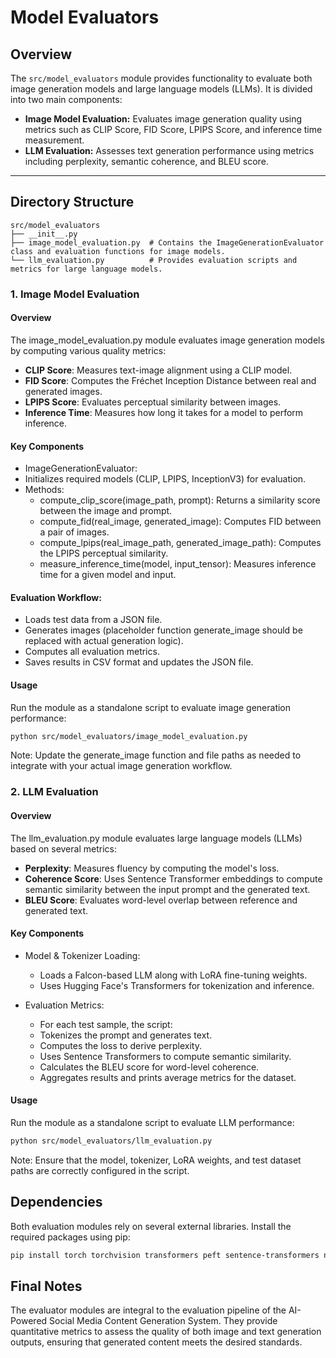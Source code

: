# Model Evaluators

## Overview

The `src/model_evaluators` module provides functionality to evaluate both image generation models and large language models (LLMs). It is divided into two main components:

- **Image Model Evaluation:** Evaluates image generation quality using metrics such as CLIP Score, FID Score, LPIPS Score, and inference time measurement.
- **LLM Evaluation:** Assesses text generation performance using metrics including perplexity, semantic coherence, and BLEU score.

---

## Directory Structure

```plaintext
src/model_evaluators
├── __init__.py
├── image_model_evaluation.py  # Contains the ImageGenerationEvaluator class and evaluation functions for image models.
└── llm_evaluation.py          # Provides evaluation scripts and metrics for large language models.
```

### 1. Image Model Evaluation
#### Overview
The image_model_evaluation.py module evaluates image generation models by computing various quality metrics:

- **CLIP Score**: Measures text-image alignment using a CLIP model.
- **FID Score**: Computes the Fréchet Inception Distance between real and generated images.
- **LPIPS Score**: Evaluates perceptual similarity between images.
- **Inference Time**: Measures how long it takes for a model to perform inference.

#### Key Components
- ImageGenerationEvaluator:
- Initializes required models (CLIP, LPIPS, InceptionV3) for evaluation.
- Methods:
  - compute_clip_score(image_path, prompt): Returns a similarity score between the image and prompt.
  - compute_fid(real_image, generated_image): Computes FID between a pair of images.
  - compute_lpips(real_image_path, generated_image_path): Computes the LPIPS perceptual similarity.
  - measure_inference_time(model, input_tensor): Measures inference time for a given model and input.

#### Evaluation Workflow:
- Loads test data from a JSON file.
- Generates images (placeholder function generate_image should be replaced with actual generation logic).
- Computes all evaluation metrics.
- Saves results in CSV format and updates the JSON file.

#### Usage
Run the module as a standalone script to evaluate image generation performance:

```bash
python src/model_evaluators/image_model_evaluation.py
```
Note: Update the generate_image function and file paths as needed to integrate with your actual image generation workflow.

### 2. LLM Evaluation
#### Overview
The llm_evaluation.py module evaluates large language models (LLMs) based on several metrics:

- **Perplexity**: Measures fluency by computing the model's loss.
- **Coherence Score**: Uses Sentence Transformer embeddings to compute semantic similarity between the input prompt and the generated text.
- **BLEU Score**: Evaluates word-level overlap between reference and generated text.

#### Key Components
- Model & Tokenizer Loading:
  - Loads a Falcon-based LLM along with LoRA fine-tuning weights.
  - Uses Hugging Face's Transformers for tokenization and inference.

- Evaluation Metrics:
  - For each test sample, the script:
  - Tokenizes the prompt and generates text.
  - Computes the loss to derive perplexity.
  - Uses Sentence Transformers to compute semantic similarity.
  - Calculates the BLEU score for word-level coherence.
  - Aggregates results and prints average metrics for the dataset.

#### Usage
Run the module as a standalone script to evaluate LLM performance:

```bash
python src/model_evaluators/llm_evaluation.py
```
Note: Ensure that the model, tokenizer, LoRA weights, and test dataset paths are correctly configured in the script.

## Dependencies
Both evaluation modules rely on several external libraries. Install the required packages using pip:

```bash
pip install torch torchvision transformers peft sentence-transformers nltk lpips clip-by-openai scipy pandas pillow
```

## Final Notes
The evaluator modules are integral to the evaluation pipeline of the AI-Powered Social Media Content Generation System. They provide quantitative metrics to assess the quality of both image and text generation outputs, ensuring that generated content meets the desired standards.